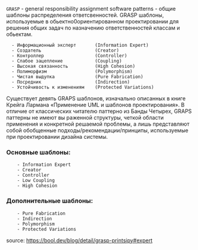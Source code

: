 `GRASP` - general responsibility assignment software patterns - 
общие шаблоны распределения ответсвенностей. GRASP шаблоны, используемые в 
обьектно0ориентированном проектировании для решения общих задач по 
назначению ответственностей классам и обьектам.

```
  - Информационный эксперт       (Information Expert)
  - Создатель                    (Creator)
  - Контроллер                   (Controller)
  - Слабое зацепление            (Coupling)   
  - Высокая связанность          (High Cohesion)
  - Полиморфизм                  (Polymorphism)
  - Чистая выдупка               (Pure Fabrication)
  - Посредник                    (Indirection)
  - Устойчивость к изменениям    (Protected Variations) 
```

Существует девять GRAPS шаблонов, изначально описанных в книге 
Крейга Лармана «Применение UML и шаблонов проектирования».
В отличие от классических читателю паттерно из Банды Четырех, GRAPS паттерны не имеют вы раженной структуры, 
четкой области применения и конкретной решаемой проблемы, а лишь представляют собой обобщенные подходы/рекомендации/принципы,
используемые при проектировании дизайна системы.

### Основные шаблоны: 
```
    - Information Expert
    - Creator
    - Controller
    - Low Coupling
    - High Cohesion
```

### Дополнительные шаблоны:
```
    - Pure Fabrication
    - Indirection
    - Polymorphism
    - Protected Variations
```


source: https://bool.dev/blog/detail/grasp-printsipy#expert